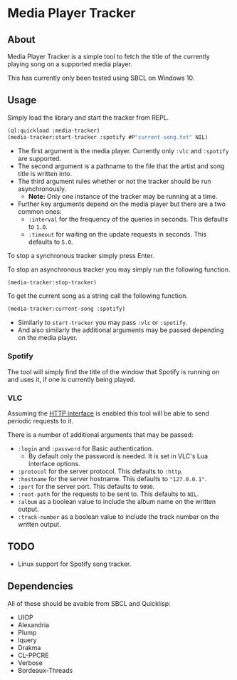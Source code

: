 # Media Player Tracker

## About

Media Player Tracker is a simple tool to fetch the title of the currently playing song on a
supported media player.

This has currently only been tested using SBCL on Windows 10.

## Usage

Simply load the library and start the tracker from REPL.

``` lisp
(ql:quickload :media-tracker)
(media-tracker:start-tracker :spotify #P"current-song.txt" NIL)
```

* The first argument is the media player. Currently only `:vlc` and `:spotify` are supported.
* The second argument is a pathname to the file that the artist and song title is written into.
* The third argument rules whether or not the tracker should be run asynchronously.
  * **Note:** Only one instance of the tracker may be running at a time.
* Further key arguments depend on the media player but there are a two common ones:
  * `:interval` for the frequency of the queries in seconds. This defaults to `1.0`.
  * `:timeout` for waiting on the update requests in seconds. This defaults to `5.0`.

To stop a synchronous tracker simply press Enter.

To stop an asynchronous tracker you may simply run the following function.
``` lisp
(media-tracker:stop-tracker)
```

To get the current song as a string call the following function.
``` lisp
(media-tracker:current-song :spotify)
```

* Similarly to `start-tracker` you may pass `:vlc` or `:spotify`.
* And also similarly the additional arguments may be passed depending on the media player.

### Spotify

The tool will simply find the title of the window that Spotify is running on and uses it, if
one is currently being played.

### VLC

Assuming the [HTTP interface](https://wiki.videolan.org/Documentation:Modules/http_intf/)
is enabled this tool will be able to send periodic requests to it.

There is a number of additional arguments that may be passed:
* `:login` and `:password` for Basic authentication.
  * By default only the password is needed. It is set in VLC's Lua interface options.
* `:protocol` for the server protocol. This defaults to `:http`.
* `:hostname` for the server hostname. This defaults to `"127.0.0.1"`.
* `:port` for the server port. This defaults to `9090`.
* `:root-path` for the requests to be sent to. This defaults to `NIL`.
* `:album` as a boolean value to include the album name on the written output.
* `:track-number` as a boolean value to include the track number on the written output.

## TODO

* Linux support for Spotify song tracker.

## Dependencies

All of these should be avaible from SBCL and Quicklisp:
* UIOP
* Alexandria
* Plump
* lquery
* Drakma
* CL-PPCRE
* Verbose
* Bordeaux-Threads

